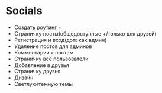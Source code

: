 # Socials

- Создать роутинг +
- Страничку посты(общедоступные +/только для друзей)
- Регистрация и вход(доп: как админ)
- Удаление постов для админов
- Комментарии к постам
- Страничку все пользователи
- Добавление в друзья
- Страничку друзья
- Дизайн
- Светлую/темную темы